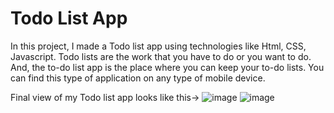 # Todo List App
In this project, I made a Todo list app using technologies like Html, CSS, Javascript.
Todo lists are the work that you have to do or you want to do. And, the to-do list app is the place where you can keep your to-do lists. You can find this type of application on any type of mobile device.


Final view of my Todo list app looks like this->
![image](https://github.com/Severus25/Todo-List-App/assets/77570887/28c4a0fa-70f1-4602-beff-80c4533c21d3)
![image](https://github.com/Severus25/Todo-List-App/assets/77570887/6417d72c-c436-499a-874b-f772ad064ea9)
